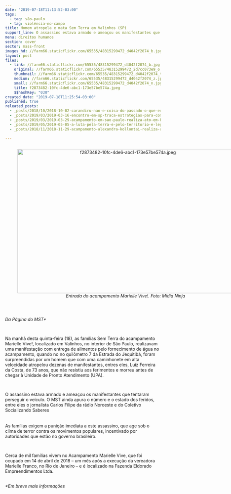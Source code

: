 ```yaml
---
date: "2019-07-18T11:13:52-03:00"
tags:
  - tag: são-paulo
  - tag: violência-no-campo
title: Homem atropela e mata Sem Terra em Valinhos (SP)
support_line: O assassino estava armado e ameaçou os manifestantes que tentaram perseguir o veículo
menu: direitos humanos
section: cover
sector: mass-front
images_hd: //farm66.staticflickr.com/65535/48315299472_d4042f2074_b.jpg
layout: post
files:
  - link: //farm66.staticflickr.com/65535/48315299472_d4042f2074_b.jpg
    original: //farm66.staticflickr.com/65535/48315299472_2d7cc073e9_o.jpg
    thumbnail: //farm66.staticflickr.com/65535/48315299472_d4042f2074_t.jpg
    medium: //farm66.staticflickr.com/65535/48315299472_d4042f2074_z.jpg
    small: //farm66.staticflickr.com/65535/48315299472_d4042f2074_n.jpg
    title: f2873482-10fc-4de6-abc1-173e57be574a.jpeg
    $$hashKey: "030"
created_date: "2019-07-18T11:25:54-03:00"
published: true
releated_posts:
  - _posts/2018/10/2018-10-02-carandiru-nao-e-coisa-do-passado-o-que-era-excecao-na-verdade-e-regra.md
  - _posts/2019/03/2019-03-16-encontro-em-sp-traca-estrategias-para-comites-lula-livre-leia-carta-do-ex-presidente.md
  - _posts/2019/03/2019-03-29-acampamento-em-sao-paulo-realiza-ato-em-busca-de-justica.md
  - _posts/2019/05/2019-05-05-a-luta-pela-terra-e-pelo-territorio-e-legitima-afirma-organizacoes-populares-em-nota-publica.md
  - _posts/2018/11/2018-11-29-acampamento-alexandra-kollontai-realiza-acao-de-reflorestamento.md

---
```

<div style="text-align:center">
<figure class="image" style="display:inline-block"><img alt="f2873482-10fc-4de6-abc1-173e57be574a.jpeg" height="467" src="//farm66.staticflickr.com/65535/48315299472_d4042f2074_b.jpg" width="700" />
<figcaption><em>Entrada do acampamento Marielle Vive!. Foto: M&iacute;dia Ninja</em></figcaption>
</figure>
</div>

<p>&nbsp;</p>

<p><em>Da P&aacute;gina do MST*</em></p>

<p>&nbsp;</p>

<p>Na manh&atilde; desta quinta-feira (18), as fam&iacute;lias Sem Terra do acampamento Marielle Vive!, localizado em Valinhos, no interior de S&atilde;o Paulo, realizavam uma manifesta&ccedil;&atilde;o com entrega de alimentos pelo fornecimento de &aacute;gua no acampamento, quando no&nbsp;no quil&ocirc;metro 7 da&nbsp;Estrada do Jequitib&aacute;, foram surpreendidas por um homem que com uma caminhonete em alta velocidade atropelou dezenas de manifestantes, entres eles,&nbsp;Luiz Ferreira da Costa, de 73 anos, que n&atilde;o resistiu aos ferimentos e morreu antes de chegar &agrave; Unidade de Pronto Atendimento (UPA).</p>

<p>&nbsp;</p>

<p>O assassino estava armado e amea&ccedil;ou os manifestantes que&nbsp;tentaram perseguir o ve&iacute;culo. O MST&nbsp;ainda apura o n&uacute;mero e o estado dos feridos, entre eles o jornalista&nbsp;Carlos Filipe da r&aacute;dio Noroeste e do Coletivo Socializando Saberes<br />
<br />
<br />
As fam&iacute;lias exigem a puni&ccedil;&atilde;o imediata a este assassino, que age sob o clima de terror contra os movimentos populares, incentivado por autoridades que est&atilde;o no governo brasileiro.</p>

<p>&nbsp;</p>

<p>Cerca de mil fam&iacute;lias vivem no Acampamento Marielle Vive, que foi ocupado&nbsp;em&nbsp;14 de abril de 2018 &ndash; um m&ecirc;s ap&oacute;s a execu&ccedil;&atilde;o da vereadora Marielle Franco, no Rio de Janeiro &ndash;&nbsp;e &eacute; localizado na Fazenda Eldorado Empreendimentos Ltda.&nbsp;</p>

<p><br />
<em>*Em breve mais informa&ccedil;&otilde;es&nbsp;</em></p>
